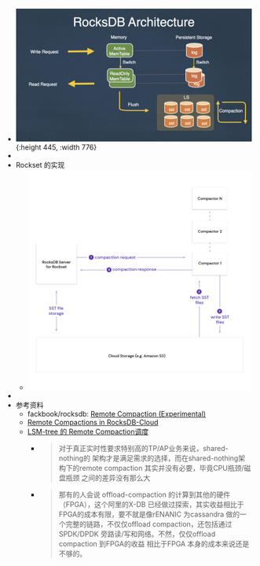- ![image.png](../assets/image_1643656300417_0.png){:height 445, :width 776}
-
- Rockset 的实现
	- ![image.png](../assets/image_1643656319895_0.png)
-
- 参考资料
	- fackbook/rocksdb: [Remote Compaction (Experimental)](https://github.com/facebook/rocksdb/wiki/Remote-Compaction-%28Experimental%29)
	- [Remote Compactions in RocksDB-Cloud](https://rockset.com/blog/remote-compactions-in-rocksdb-cloud/)
	- [LSM-tree 的 Remote Compaction调度](https://zhuanlan.zhihu.com/p/419766888)
		- > 对于真正实时性要求特别高的TP/AP业务来说，shared-nothing的 架构才是满足需求的选择，而在shared-nothing架构下的remote compaction 其实并没有必要，毕竟CPU瓶颈/磁盘瓶颈 之间的差异没有那么大
		- > 那有的人会说 offload-compaction 的计算到其他的硬件（FPGA），这个阿里的X-DB 已经做过探索，其实收益相比于FPGA的成本有限，要不就是像rENANIC 为cassandra 做的一个完整的链路，不仅仅offload compaction，还包括通过SPDK/DPDK 旁路读/写和网络。不然，仅仅offload compaction 到FPGA的收益 相比于FPGA 本身的成本来说还是不够的。